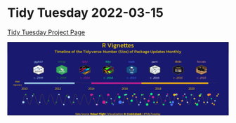 # Tidy Tuesday 2022-03-15

[Tidy Tuesday Project Page](https://github.com/rfordatascience/tidytuesday/tree/master/data/2022/2022-03-15)

![](https://github.com/ncruickshank/nc_r_tidytuesday/blob/master/2022/2022-03-15%20-%20R%20Vignettes/R-Vignettes_files/figure-gfm/R%20Vignette%20Timeline-1.png)
